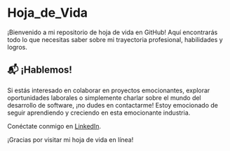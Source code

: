 # Hoja_de_Vida

¡Bienvenido a mi repositorio de hoja de vida en GitHub! 
Aquí encontrarás todo lo que necesitas saber sobre mi trayectoria profesional, habilidades y logros.

## 📬 ¡Hablemos!

Si estás interesado en colaborar en proyectos emocionantes, explorar oportunidades laborales o simplemente charlar sobre el mundo del desarrollo de software, ¡no dudes en contactarme! Estoy emocionado de seguir aprendiendo y creciendo en esta emocionante industria.

Conéctate conmigo en [LinkedIn](https://www.linkedin.com/in/yeison-calderon-poveda-996a74213/).

¡Gracias por visitar mi hoja de vida en línea!
